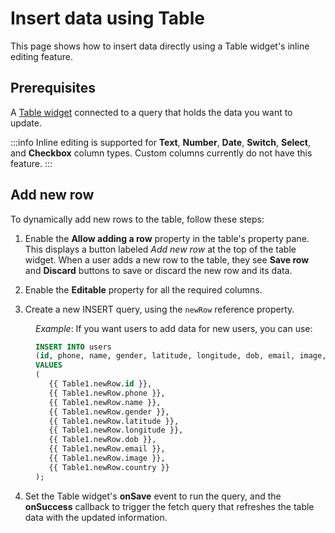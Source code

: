 # Insert data using Table 

This page shows how to insert data directly using a Table widget's inline editing feature.

## Prerequisites

A [Table widget](/reference/widgets/table) connected to a query that holds the data you want to update.


:::info
Inline editing is supported for **Text**, **Number**, **Date**, **Switch**, **Select**, and **Checkbox** column types. Custom columns currently do not have this feature.
:::

## Add new row

To dynamically add new rows to the table, follow these steps:

1. Enable the **Allow adding a row** property in the table's property pane. This displays a button labeled _Add new row_ at the top of the table widget. When a user adds a new row to the table, they see **Save row** and **Discard** buttons to save or discard the new row and its data.

2. Enable the **Editable** property for all the required columns.

3. Create a new INSERT query, using the `newRow` reference property. 

<dd>

_Example_: If you want users to add data for new users, you can use:

```sql
INSERT INTO users 
(id, phone, name, gender, latitude, longitude, dob, email, image, country) 
VALUES 
(
   {{ Table1.newRow.id }}, 
   {{ Table1.newRow.phone }}, 
   {{ Table1.newRow.name }}, 
   {{ Table1.newRow.gender }}, 
   {{ Table1.newRow.latitude }}, 
   {{ Table1.newRow.longitude }}, 
   {{ Table1.newRow.dob }}, 
   {{ Table1.newRow.email }}, 
   {{ Table1.newRow.image }}, 
   {{ Table1.newRow.country }}
);
```

</dd>

4. Set the Table widget's **onSave** event to run the query, and the **onSuccess** callback to trigger the fetch query that refreshes the table data with the updated information.







